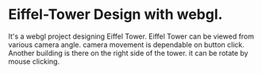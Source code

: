 # Eiffel-Tower Design with webgl. 
It's a webgl project designing Eiffel Tower.
Eiffel Tower can be viewed from various camera angle.
camera movement is dependable on button click.
Another building is there on the right side of the tower.
it can be rotate by mouse clicking.
